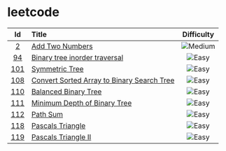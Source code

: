 # leetcode
| Id | Title | Difficulty |
| :--------: | :--------- | :---: |
| [2][0002] | [Add Two Numbers](<./src/02.add-two-numbers.ts>) | ![Medium][Medium] |
| [94][0094] | [Binary tree inorder traversal](<./src/94.binary-tree-inorder-traversal.ts>) | ![Easy][Easy] |
| [101][0101] | [Symmetric Tree](<./src/101.symmetric-tree.ts>) | ![Easy][Easy] |
| [108][0108] | [Convert Sorted Array to Binary Search Tree](<./src/108.convert-sorted-array-to-binary-search-tree.ts>) | ![Easy][Easy] |
| [110][0110] | [Balanced Binary Tree](<./src/110.balanced-binary-tree.ts>) | ![Easy][Easy] |
| [111][0111] | [Minimum Depth of Binary Tree](<./src/111.minimum-depth-of-binary-tree.ts>) | ![Easy][Easy] |
| [112][0112] | [Path Sum](<./src/112.path-sum.ts>) | ![Easy][Easy] |
| [118][0118] | [Pascals Triangle](<./src/118.pascals-triangle.ts>) | ![Easy][Easy] |
| [119][0119] | [Pascals Triangle II](<./src/119.pascals-triangle-ii.ts>) | ![Easy][Easy] |

[0002]: https://leetcode.com/problems/add-two-numbers/
[0094]: https://leetcode.com/problems/binary-tree-inorder-traversal/
[0101]: https://leetcode.com/problems/symmetric-tree/
[0108]: https://leetcode.com/problems/convert-sorted-array-to-binary-search-tree/
[0110]: https://leetcode.com/problems/balanced-binary-tree/
[0111]: https://leetcode.com/problems/minimum-depth-of-binary-tree/
[0112]: https://leetcode.com/problems/path-sum/
[0118]: https://leetcode.com/problems/pascals-triangle/
[0119]: https://leetcode.com/problems/pascals-triangle-ii/


[Easy]: https://img.shields.io/badge/-Easy-brightgreen
[Medium]: https://img.shields.io/badge/-Medium-orange
[Hard]: https://img.shields.io/badge/-Hard-red